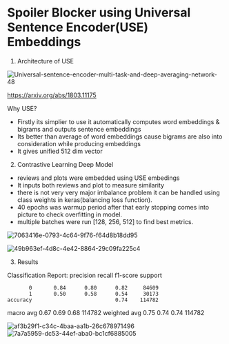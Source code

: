 # Spoiler Blocker using Universal Sentence Encoder(USE) Embeddings


1. Architecture of USE

![Universal-sentence-encoder-multi-task-and-deep-averaging-network-48](https://github.com/Guggu-Gill/spoiler-blocker/assets/128667568/e953dc3f-411e-45d9-b455-fa0fafec02a2)

https://arxiv.org/abs/1803.11175

Why USE?
- Firstly its simplier to use it automatically computes word embeddings & bigrams and outputs sentence embeddings
- Its better than average of word embeddings cause bigrams are also into consideration while producing embeddings
- It gives unified 512 dim vector


2. Contrastive Learning Deep Model
- reviews and plots were embedded using USE embedings
- It inputs both reviews and plot to measure similarity
- there is not very very major imbalance problem it can be handled using class weights in keras(balancing loss function).
- 40 epochs was warmup period after that early stopping comes into picture to check overfitting in model.
- multiple batches were run [128, 256, 512] to find best metrics.

![7063416e-0793-4c64-9f76-f64d8b18dd95](https://github.com/Guggu-Gill/spoiler-blocker/assets/128667568/3c7fd5d6-178a-4db9-9647-0168ae22aa9e)


![49b963ef-4d8c-4e42-8864-29c09fa225c4](https://github.com/Guggu-Gill/spoiler-blocker/assets/128667568/53c9a752-4109-40f6-8565-8ae3e2b13e3c)

3. Results
 

Classification Report:
               precision    recall  f1-score   support

           0       0.84      0.80      0.82     84609
           1       0.50      0.58      0.54     30173
    accuracy                           0.74    114782
   macro avg       0.67      0.69      0.68    114782
weighted avg       0.75      0.74      0.74    114782





![af3b29f1-c34c-4baa-aa1b-26c678971496](https://github.com/Guggu-Gill/spoiler-blocker/assets/128667568/37e817e6-06a7-411d-b1a5-4ca16e31bf5d)
![7a7a5959-dc53-44ef-aba0-bc1cf6885005](https://github.com/Guggu-Gill/spoiler-blocker/assets/128667568/2da1e9e6-c2c1-4663-8cd7-c700d6fa5ee7)



